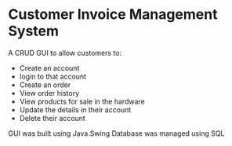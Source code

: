 # Customer Invoice Management System

A CRUD GUI to allow customers to:

* Create an account
* login to that account
* Create an order
* View order history
* View products for sale in the hardware
* Update the details in their account
* Delete their account

GUI was built using Java.Swing
Database was managed using SQL
